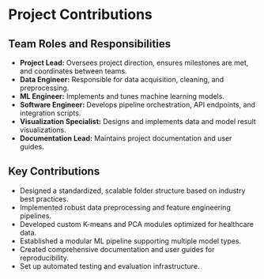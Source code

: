 # Project Contributions

## Team Roles and Responsibilities

- **Project Lead:** Oversees project direction, ensures milestones are met, and coordinates between teams.
- **Data Engineer:** Responsible for data acquisition, cleaning, and preprocessing.
- **ML Engineer:** Implements and tunes machine learning models.
- **Software Engineer:** Develops pipeline orchestration, API endpoints, and integration scripts.
- **Visualization Specialist:** Designs and implements data and model result visualizations.
- **Documentation Lead:** Maintains project documentation and user guides.

## Key Contributions

- Designed a standardized, scalable folder structure based on industry best practices.
- Implemented robust data preprocessing and feature engineering pipelines.
- Developed custom K-means and PCA modules optimized for healthcare data.
- Established a modular ML pipeline supporting multiple model types.
- Created comprehensive documentation and user guides for reproducibility.
- Set up automated testing and evaluation infrastructure.
